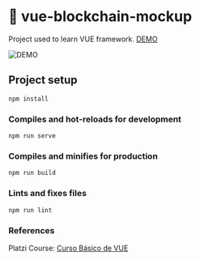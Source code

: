 # 🤑 vue-blockchain-mockup
Project used to learn VUE framework.
[
DEMO](https://mus-vue-exchange.netlify.app/)

![DEMO](http://g.recordit.co/ROCUCFEBOK.gif)
## Project setup
```
npm install
```

### Compiles and hot-reloads for development
```
npm run serve
```

### Compiles and minifies for production
```
npm run build
```

### Lints and fixes files
```
npm run lint
```

### References
Platzi Course: [Curso Básico de VUE](https://platzi.com/clases/vuejs/)
